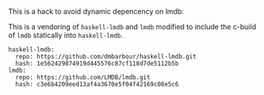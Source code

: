 This is a hack to avoid dynamic depencency on lmdb:

This is a vendoring of `haskell-lmdb` and `lmdb` modified to include
the c-build of `lmdb` statically into `haskell-lmdb`.

```
haskell-lmdb:
  repo: https://github.com/dmbarbour/haskell-lmdb.git
  hash: 1e562429874919d445576c87cf118d7de5112b5b
lmdb:
  repo: https://github.com/LMDB/lmdb.git
  hash: c3e6b4209eed13af4a3670e5f04f42169c08e5c6
```
